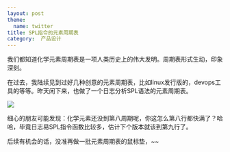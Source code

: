 ```yaml
---
layout: post
theme:
  name: twitter
title: SPL指令的元素周期表
category:  产品设计
---
```


我们都知道化学元素周期表是一项人类历史上的伟大发明。周期表形式生动，印象深刻。

在过去，我陆续见到过好几种创意的元素周期表，比如linux发行版的，devops工具的等等。昨天闲下来，也做了一个日志分析SPL语法的元素周期表。

![](https://pic1.zhimg.com/v2-c50a46619efcca2662d1a23c495f603c_r.jpg)

细心的朋友可能发现：化学元素还没到第八周期呢，你这怎么第八行都快满了？哈哈，毕竟日志易SPL指令函数比较多，估计下个版本就该到第九行了。

后续有机会的话，没准再做一批元素周期表的鼠标垫，~~
